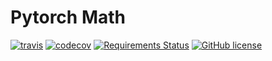 # Pytorch Math

[![travis](https://travis-ci.org/DanielAtKrypton/pytorch_math.svg?branch=master)](https://travis-ci.org/github/DanielAtKrypton/pytorch_math) [![codecov](https://codecov.io/gh/DanielAtKrypton/pytorch_math/branch/master/graph/badge.svg)](https://codecov.io/gh/DanielAtKrypton/pytorch_math) [![Requirements Status](https://requires.io/github/DanielAtKrypton/pytorch_math/requirements.svg?branch=master)](https://requires.io/github/DanielAtKrypton/pytorch_math/requirements/?branch=master) [![GitHub license](https://img.shields.io/github/license/DanielAtKrypton/pytorch_math)](https://github.com/DanielAtKrypton/pytorch_math)
